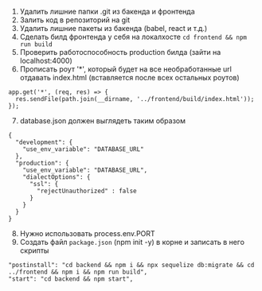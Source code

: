 1. Удалить лишние папки .git из бакенда и фронтенда
2. Залить код в репозиторий на git
3. Удалить лишние пакеты из бакенда (babel, react и т.д.)
4. Сделать билд фронтенда у себя на локалхосте `cd frontend && npm run build`
5. Проверить работоспособность production билда (зайти на localhost:4000)
6. Прописать роут '*', который будет на все необработанные url отдавать index.html (вставляется после всех остальных роутов)

```
app.get('*', (req, res) => {
  res.sendFile(path.join(__dirname, '../frontend/build/index.html'));
});
```

7. database.json должен выглядеть таким образом

```
{
  "development": {
    "use_env_variable": "DATABASE_URL"
  },
  "production": {
    "use_env_variable": "DATABASE_URL",
    "dialectOptions": {
      "ssl": {
        "rejectUnauthorized" : false
      }
    }
  }
}
```

8. Нужно использовать process.env.PORT
9. Создать файл `package.json` (npm init -y) в корне и записать в него скрипты

```
"postinstall": "cd backend && npm i && npx sequelize db:migrate && cd ../frontend && npm i && npm run build",
"start": "cd backend && npm start",
```
